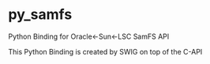 py_samfs
========

Python Binding for Oracle&lt;-Sun&lt;-LSC SamFS API

This Python Binding is created by SWIG on top of the C-API